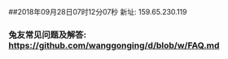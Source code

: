 ##2018年09月28日07时12分07秒 新址: 159.65.230.119
### 兔友常见问题及解答: https://github.com/wanggonging/d/blob/w/FAQ.md
